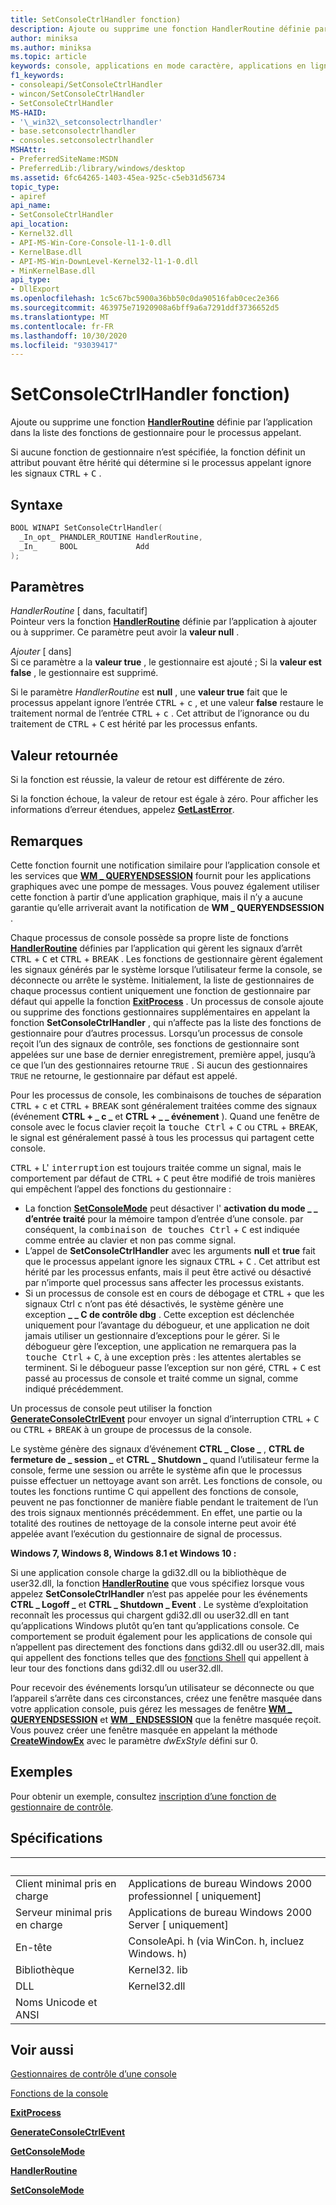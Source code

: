 ```yaml
---
title: SetConsoleCtrlHandler fonction)
description: Ajoute ou supprime une fonction HandlerRoutine définie par l’application dans la liste des fonctions de gestionnaire pour le processus appelant.
author: miniksa
ms.author: miniksa
ms.topic: article
keywords: console, applications en mode caractère, applications en ligne de commande, applications de terminal, API console
f1_keywords:
- consoleapi/SetConsoleCtrlHandler
- wincon/SetConsoleCtrlHandler
- SetConsoleCtrlHandler
MS-HAID:
- '\_win32\_setconsolectrlhandler'
- base.setconsolectrlhandler
- consoles.setconsolectrlhandler
MSHAttr:
- PreferredSiteName:MSDN
- PreferredLib:/library/windows/desktop
ms.assetid: 6fc64265-1403-45ea-925c-c5eb31d56734
topic_type:
- apiref
api_name:
- SetConsoleCtrlHandler
api_location:
- Kernel32.dll
- API-MS-Win-Core-Console-l1-1-0.dll
- KernelBase.dll
- API-MS-Win-DownLevel-Kernel32-l1-1-0.dll
- MinKernelBase.dll
api_type:
- DllExport
ms.openlocfilehash: 1c5c67bc5900a36bb50c0da90516fab0cec2e366
ms.sourcegitcommit: 463975e71920908a6bff9a6a7291ddf3736652d5
ms.translationtype: MT
ms.contentlocale: fr-FR
ms.lasthandoff: 10/30/2020
ms.locfileid: "93039417"
---
```

# <a name="setconsolectrlhandler-function"></a>SetConsoleCtrlHandler fonction)

Ajoute ou supprime une fonction [**HandlerRoutine**](handlerroutine.md) définie par l’application dans la liste des fonctions de gestionnaire pour le processus appelant.

Si aucune fonction de gestionnaire n’est spécifiée, la fonction définit un attribut pouvant être hérité qui détermine si le processus appelant ignore les signaux <kbd>CTRL</kbd> + <kbd>C</kbd> .

## <a name="syntax"></a>Syntaxe

```C
BOOL WINAPI SetConsoleCtrlHandler(
  _In_opt_ PHANDLER_ROUTINE HandlerRoutine,
  _In_     BOOL             Add
);
```

## <a name="parameters"></a>Paramètres

*HandlerRoutine* \[ dans, facultatif\]  
Pointeur vers la fonction [**HandlerRoutine**](handlerroutine.md) définie par l’application à ajouter ou à supprimer. Ce paramètre peut avoir la **valeur null** .

*Ajouter* \[ dans\]  
Si ce paramètre a la **valeur true** , le gestionnaire est ajouté ; Si la **valeur est false** , le gestionnaire est supprimé.

Si le paramètre *HandlerRoutine* est **null** , une **valeur true** fait que le processus appelant ignore l’entrée <kbd>CTRL</kbd> + <kbd>c</kbd> , et une valeur **false** restaure le traitement normal de l’entrée <kbd>CTRL</kbd> + <kbd>c</kbd> . Cet attribut de l’ignorance ou du traitement de <kbd>CTRL</kbd> + <kbd>C</kbd> est hérité par les processus enfants.

## <a name="return-value"></a>Valeur retournée

Si la fonction est réussie, la valeur de retour est différente de zéro.

Si la fonction échoue, la valeur de retour est égale à zéro. Pour afficher les informations d’erreur étendues, appelez [**GetLastError**](https://msdn.microsoft.com/library/windows/desktop/ms679360).

## <a name="remarks"></a>Remarques

Cette fonction fournit une notification similaire pour l’application console et les services que [**WM \_ QUERYENDSESSION**](https://msdn.microsoft.com/library/windows/desktop/aa376890) fournit pour les applications graphiques avec une pompe de messages. Vous pouvez également utiliser cette fonction à partir d’une application graphique, mais il n’y a aucune garantie qu’elle arriverait avant la notification de **WM \_ QUERYENDSESSION** .

Chaque processus de console possède sa propre liste de fonctions [**HandlerRoutine**](handlerroutine.md) définies par l’application qui gèrent les signaux d’arrêt <kbd>CTRL</kbd> + <kbd>C</kbd> et <kbd>CTRL</kbd> + <kbd>BREAK</kbd> . Les fonctions de gestionnaire gèrent également les signaux générés par le système lorsque l’utilisateur ferme la console, se déconnecte ou arrête le système. Initialement, la liste de gestionnaires de chaque processus contient uniquement une fonction de gestionnaire par défaut qui appelle la fonction [**ExitProcess**](https://msdn.microsoft.com/library/windows/desktop/ms682658) . Un processus de console ajoute ou supprime des fonctions gestionnaires supplémentaires en appelant la fonction **SetConsoleCtrlHandler** , qui n’affecte pas la liste des fonctions de gestionnaire pour d’autres processus. Lorsqu’un processus de console reçoit l’un des signaux de contrôle, ses fonctions de gestionnaire sont appelées sur une base de dernier enregistrement, première appel, jusqu’à ce que l’un des gestionnaires retourne `TRUE` . Si aucun des gestionnaires `TRUE` ne retourne, le gestionnaire par défaut est appelé.

Pour les processus de console, les combinaisons de touches de séparation <kbd>CTRL</kbd> + <kbd>c</kbd> et <kbd>CTRL</kbd> + <kbd>BREAK</kbd> sont généralement traitées comme des signaux (événement **CTRL + \_ c \_** et **CTRL + \_ \_ événement** ). Quand une fenêtre de console avec le focus clavier reçoit la <kbd>touche Ctrl</kbd> + <kbd>C</kbd> ou <kbd>CTRL</kbd> + <kbd>BREAK</kbd>, le signal est généralement passé à tous les processus qui partagent cette console.

<kbd>CTRL</kbd> + L' <kbd>interruption</kbd> est toujours traitée comme un signal, mais le comportement par défaut de <kbd>CTRL</kbd> + <kbd>C</kbd> peut être modifié de trois manières qui empêchent l’appel des fonctions du gestionnaire :

- La fonction [**SetConsoleMode**](setconsolemode.md) peut désactiver l' **activation du mode \_ \_ d’entrée traité** pour la mémoire tampon d’entrée d’une console. par conséquent, la <kbd>combinaison de touches Ctrl</kbd> + <kbd>C</kbd> est indiquée comme entrée au clavier et non pas comme signal.
- L’appel de **SetConsoleCtrlHandler** avec les arguments **null** et **true** fait que le processus appelant ignore les signaux <kbd>CTRL</kbd> + <kbd>C</kbd> . Cet attribut est hérité par les processus enfants, mais il peut être activé ou désactivé par n’importe quel processus sans affecter les processus existants.
- Si un processus de console est en cours de débogage et <kbd>CTRL</kbd> + que les signaux Ctrl <kbd>c</kbd> n’ont pas été désactivés, le système génère une exception **\_ \_ C de contrôle dbg** . Cette exception est déclenchée uniquement pour l’avantage du débogueur, et une application ne doit jamais utiliser un gestionnaire d’exceptions pour le gérer. Si le débogueur gère l’exception, une application ne remarquera pas la <kbd>touche Ctrl</kbd> + <kbd>C</kbd>, à une exception près : les attentes alertables se terminent. Si le débogueur passe l’exception sur non géré, <kbd>CTRL</kbd> + <kbd>C</kbd> est passé au processus de console et traité comme un signal, comme indiqué précédemment.

Un processus de console peut utiliser la fonction [**GenerateConsoleCtrlEvent**](generateconsolectrlevent.md) pour envoyer un signal d’interruption <kbd>CTRL</kbd> + <kbd>C</kbd> ou <kbd>CTRL</kbd> + <kbd>BREAK</kbd> à un groupe de processus de la console.

Le système génère des signaux d’événement **CTRL \_ Close \_** , **CTRL de fermeture de \_ session \_** et **CTRL \_ Shutdown \_** quand l’utilisateur ferme la console, ferme une session ou arrête le système afin que le processus puisse effectuer un nettoyage avant son arrêt. Les fonctions de console, ou toutes les fonctions runtime C qui appellent des fonctions de console, peuvent ne pas fonctionner de manière fiable pendant le traitement de l’un des trois signaux mentionnés précédemment. En effet, une partie ou la totalité des routines de nettoyage de la console interne peut avoir été appelée avant l’exécution du gestionnaire de signal de processus.

**Windows 7, Windows 8, Windows 8.1 et Windows 10 :**

Si une application console charge la gdi32.dll ou la bibliothèque de user32.dll, la fonction [**HandlerRoutine**](handlerroutine.md) que vous spécifiez lorsque vous appelez **SetConsoleCtrlHandler** n’est pas appelée pour les événements **CTRL \_ Logoff \_** et **CTRL \_ Shutdown \_ Event** . Le système d’exploitation reconnaît les processus qui chargent gdi32.dll ou user32.dll en tant qu’applications Windows plutôt qu’en tant qu’applications console. Ce comportement se produit également pour les applications de console qui n’appellent pas directement des fonctions dans gdi32.dll ou user32.dll, mais qui appellent des fonctions telles que des [fonctions Shell](https://msdn.microsoft.com/library/windows/desktop/bb776426) qui appellent à leur tour des fonctions dans gdi32.dll ou user32.dll.

Pour recevoir des événements lorsqu’un utilisateur se déconnecte ou que l’appareil s’arrête dans ces circonstances, créez une fenêtre masquée dans votre application console, puis gérez les messages de fenêtre [**WM \_ QUERYENDSESSION**](https://msdn.microsoft.com/library/windows/desktop/aa376890) et [**WM \_ ENDSESSION**](https://msdn.microsoft.com/library/windows/desktop/aa376889) que la fenêtre masquée reçoit. Vous pouvez créer une fenêtre masquée en appelant la méthode [**CreateWindowEx**](https://msdn.microsoft.com/library/windows/desktop/ms632680) avec le paramètre *dwExStyle* défini sur 0.

## <a name="examples"></a>Exemples

Pour obtenir un exemple, consultez [inscription d’une fonction de gestionnaire de contrôle](registering-a-control-handler-function.md).

## <a name="requirements"></a>Spécifications

| &nbsp; | &nbsp; |
|-|-|
| Client minimal pris en charge | Applications de bureau Windows 2000 professionnel \[ uniquement\] |
| Serveur minimal pris en charge | Applications de bureau Windows 2000 Server \[ uniquement\] |
| En-tête | ConsoleApi. h (via WinCon. h, incluez Windows. h) |
| Bibliothèque | Kernel32. lib |
| DLL | Kernel32.dll |
| Noms Unicode et ANSI | |

## <a name="see-also"></a>Voir aussi

[Gestionnaires de contrôle d’une console](console-control-handlers.md)

[Fonctions de la console](console-functions.md)

[**ExitProcess**](https://msdn.microsoft.com/library/windows/desktop/ms682658)

[**GenerateConsoleCtrlEvent**](generateconsolectrlevent.md)

[**GetConsoleMode**](getconsolemode.md)

[**HandlerRoutine**](handlerroutine.md)

[**SetConsoleMode**](setconsolemode.md)
